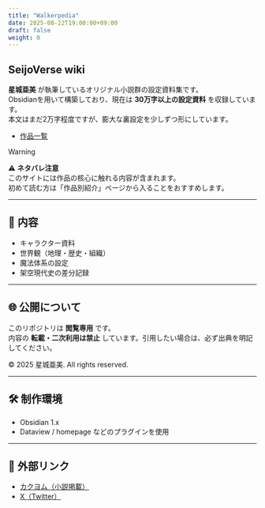 ```yaml
---
title: "Walkerpedia"
date: 2025-08-22T19:00:00+09:00
draft: false
weight: 0
---
```


## SeijoVerse wiki

**星城亜美** が執筆しているオリジナル小説群の設定資料集です。  
Obsidianを用いて構築しており、現在は **30万字以上の設定資料** を収録しています。  
本文はまだ2万字程度ですが、膨大な裏設定を少しずつ形にしています。

- [作品一覧](/works)

>[!warning]
>⚠ **ネタバレ注意**  
>このサイトには作品の核心に触れる内容が含まれます。  
>初めて読む方は「作品別紹介」ページから入ることをおすすめします。

---

## 📖 内容

- キャラクター資料
- 世界観（地理・歴史・組織）
- 魔法体系の設定
- 架空現代史の差分記録

---

## 🌐 公開について

このリポジトリは **閲覧専用** です。  
内容の **転載・二次利用は禁止** しています。引用したい場合は、必ず出典を明記してください。

© 2025 星城亜美. All rights reserved.

---

## 🛠 制作環境

- Obsidian 1.x
- Dataview / homepage などのプラグインを使用

---

## 🔗 外部リンク

- [カクヨム（小説掲載）](https://kakuyomu.jp/users/seijo-ami)
- [X（Twitter）](https://x.com/Seijo_Ami)
